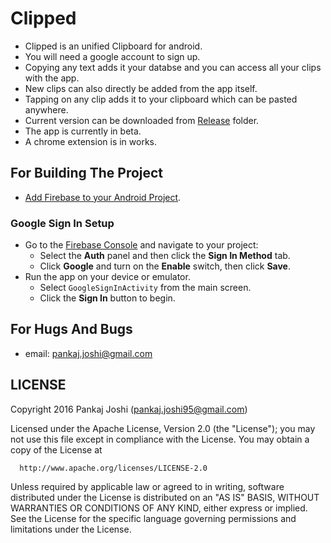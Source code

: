 Clipped
==============================


- Clipped is an unified Clipboard for android.
- You will need a google account to sign up.
- Copying any text adds it your databse and you can access all your clips with the app.
- New clips can also directly be added from the app itself.
- Tapping on any clip adds it to your clipboard which can be pasted anywhere.
- Current version can be downloaded from [Release](https://github.com/PankajHacks/Clipped/tree/master/Release) folder.
- The app is currently in beta.
- A chrome extension is in works.

For Building The Project
-------------------------

- [Add Firebase to your Android Project](https://firebase.google.com/docs/android/setup).


### Google Sign In Setup

- Go to the [Firebase Console](https://console.firebase.google.com) and navigate to your project:
  - Select the **Auth** panel and then click the **Sign In Method** tab.
  - Click **Google** and turn on the **Enable** switch, then click **Save**.
- Run the app on your device or emulator.
    - Select `GoogleSignInActivity` from the main screen.
    - Click the **Sign In** button to begin.

For Hugs And Bugs
------------------
- email: pankaj.joshi@gmail.com

LICENSE
-------

  Copyright 2016 Pankaj Joshi (pankaj.joshi95@gmail.com)
 
  Licensed under the Apache License, Version 2.0 (the "License");
  you may not use this file except in compliance with the License.
  You may obtain a copy of the License at
 
      http://www.apache.org/licenses/LICENSE-2.0
 
  Unless required by applicable law or agreed to in writing, software
  distributed under the License is distributed on an "AS IS" BASIS,
  WITHOUT WARRANTIES OR CONDITIONS OF ANY KIND, either express or implied.
  See the License for the specific language governing permissions and
  limitations under the License.
 
